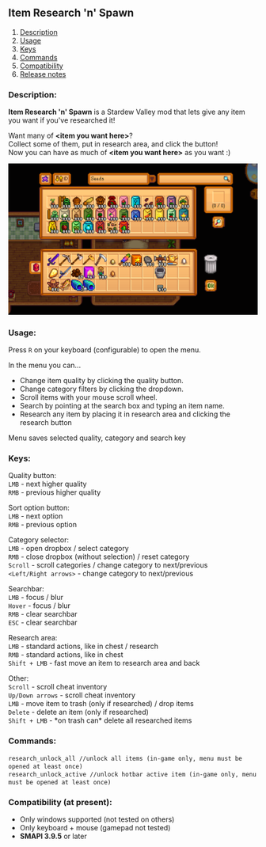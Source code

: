 ## Item Research 'n' Spawn

1. [Description](#description)
2. [Usage](#usage)
3. [Keys](#keys)
4. [Commands](#commands)
5. [Сompatibility](#сompatibility-at-present)
6. [Release notes](release-notes.md)

### Description:

**Item Research 'n' Spawn** is a Stardew Valley mod that lets give any item you want if you've researched it!

Want many of **\<item you want here>**?    
Collect some of them, put in research area, and click the button!    
Now you can have as much of **\<item you want here>** as you want :)

![](screenshot.png)

### Usage:
Press `R` on your keyboard (configurable) to open the menu.

In the menu you can...
+ Change item quality by clicking the quality button.
+ Change category filters by clicking the dropdown.
+ Scroll items with your mouse scroll wheel.
+ Search by pointing at the search box and typing an item name.
+ Research any item by placing it in research area and clicking the research button

Menu saves selected quality, category and search key

### Keys:
Quality button:   
`LMB` - next higher quality   
`RMB` - previous higher quality   

Sort option button:   
`LMB` - next option   
`RMB` - previous option

Category selector:   
`LMB` - open dropbox / select category    
`RMB` - close dropbox (without selection) / reset category   
`Scroll` - scroll categories / change category to next/previous   
`<Left/Right arrows>` - change category to next/previous

Searchbar:  
`LMB` - focus / blur    
`Hover` - focus / blur    
`RMB` - clear searchbar   
`ESC` - clear searchbar   

Research area:   
`LMB` - standard actions, like in chest / research    
`RMB` - standard actions, like in chest     
`Shift + LMB` - fast move an item to research area and back  

Other:   
`Scroll` - scroll cheat inventory   
`Up/Down arrows` - scroll cheat inventory   
`LMB` - move item to trash (only if researched) / drop items   
`Delete` - delete an item (only if researched)   
`Shift + LMB` - \*on trash can* delete all researched items

### Commands:
```
research_unlock_all //unlock all items (in-game only, menu must be opened at least once)   
research_unlock_active //unlock hotbar active item (in-game only, menu must be opened at least once)  
```

### Сompatibility (at present):
+ Only windows supported (not tested on others)
+ Only keyboard + mouse (gamepad not tested)
+ **SMAPI 3.9.5** or later

